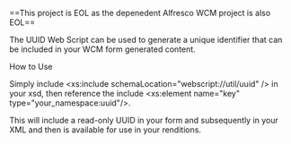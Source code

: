 ==This project is EOL as the depenedent Alfresco WCM project is also EOL==

The UUID Web Script can be used to generate a unique identifier that can be
included in your WCM form generated content.

How to Use

Simply include <xs:include schemaLocation="webscript://util/uuid" /> in your xsd,
then reference the include <xs:element name="key" type="your_namespace:uuid"/>.

This will include a read-only UUID in your form and subsequently in your XML and
then is available for use in your renditions.

